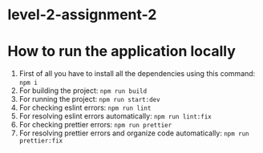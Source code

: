 # level-2-assignment-2

# How to run the application locally

1. First of all you have to install all the dependencies using this command: `npm i`
2. For building the project: `npm run build`
3. For running the project: `npm run start:dev`
4. For checking eslint errors: `npm run lint`
5. For resolving eslint errors automatically: `npm run lint:fix`
6. For checking prettier errors: `npm run prettier`
7. For resolving prettier errors and organize code automatically: `npm run prettier:fix`
